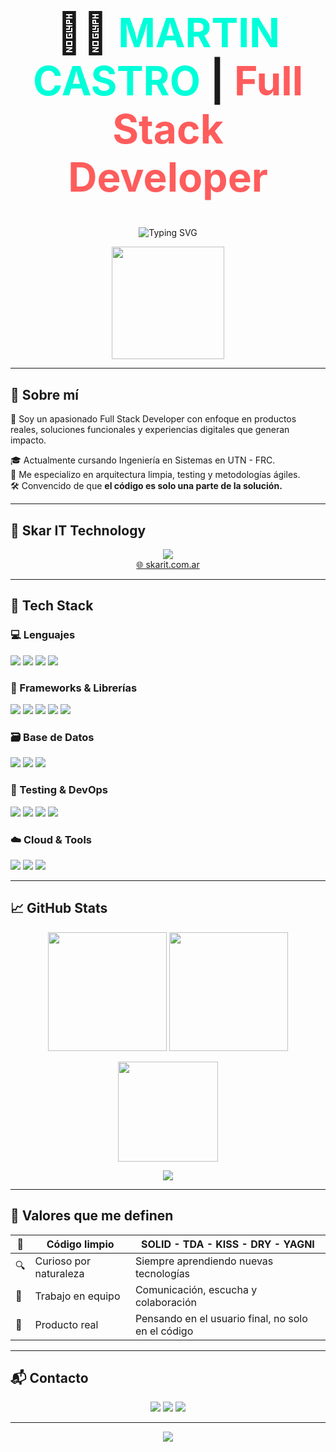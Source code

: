 <h1 align="center" style="font-size: 4rem;">
  👨‍💻 <strong style="color: #00FFD9;">MARTIN CASTRO</strong> | <span style="color: #FF5C5C;">Full Stack Developer</span>
</h1>

<p align="center">
  <img src="https://readme-typing-svg.herokuapp.com?font=Fira+Code&size=28&pause=500&color=0FFFC2&vCenter=true&center=true&width=900&lines=Co-fundador+de+Skar+IT+Technology;Apasionado+por+la+tecnolog%C3%ADa+y+la+innovaci%C3%B3n;Clean+Code+%7C+Arquitectura+Limpia+%7C+Alta+performance" alt="Typing SVG" />
</p>

<p align="center">
  <img src="https://skarit.com.ar/skarLogo.png" width="180"/>
</p>

---

## 🧠 Sobre mí

🚀 Soy un apasionado Full Stack Developer con enfoque en productos reales, soluciones funcionales y experiencias digitales que generan impacto.

🎓 Actualmente cursando Ingeniería en Sistemas en UTN - FRC.  
🧪 Me especializo en arquitectura limpia, testing y metodologías ágiles.  
🛠️ Convencido de que **el código es solo una parte de la solución.**

---

## 🚀 Skar IT Technology

<p align="center">
  <img src="https://img.shields.io/badge/SkarIT-Creamos%20productos%20digitales%20reales-black?style=flat-square&logo=vercel" />
  <br/>
  <a href="https://skarit.com.ar/">🌐 skarit.com.ar</a>
</p>

---

## 🧰 Tech Stack

### 💻 Lenguajes
<p>
  <img src="https://img.shields.io/badge/Java-ED8B00?style=for-the-badge&logo=java&logoColor=white"/>
  <img src="https://img.shields.io/badge/Python-3776AB?style=for-the-badge&logo=python&logoColor=white"/>
  <img src="https://img.shields.io/badge/JavaScript-F7DF1E?style=for-the-badge&logo=javascript&logoColor=black"/>
  <img src="https://img.shields.io/badge/TypeScript-007ACC?style=for-the-badge&logo=typescript&logoColor=white"/>
</p>

### 🧱 Frameworks & Librerías
<p>
  <img src="https://img.shields.io/badge/Spring%20Boot-6DB33F?style=for-the-badge&logo=spring-boot&logoColor=white"/>
  <img src="https://img.shields.io/badge/Django-092E20?style=for-the-badge&logo=django&logoColor=white"/>
  <img src="https://img.shields.io/badge/React-20232A?style=for-the-badge&logo=react&logoColor=61DAFB"/>
  <img src="https://img.shields.io/badge/Next.js-000000?style=for-the-badge&logo=next.js&logoColor=white"/>
  <img src="https://img.shields.io/badge/Node.js-339933?style=for-the-badge&logo=node.js&logoColor=white"/>
</p>

### 🗃️ Base de Datos
<p>
  <img src="https://img.shields.io/badge/MySQL-4479A1?style=for-the-badge&logo=mysql&logoColor=white"/>
  <img src="https://img.shields.io/badge/PostgreSQL-336791?style=for-the-badge&logo=postgresql&logoColor=white"/>
  <img src="https://img.shields.io/badge/MongoDB-47A248?style=for-the-badge&logo=mongodb&logoColor=white"/>
</p>

### 🧪 Testing & DevOps
<p>
  <img src="https://img.shields.io/badge/Jest-C21325?style=for-the-badge&logo=jest&logoColor=white"/>
  <img src="https://img.shields.io/badge/Cypress-17202C?style=for-the-badge&logo=cypress&logoColor=white"/>
  <img src="https://img.shields.io/badge/GitHub%20Actions-2088FF?style=for-the-badge&logo=github-actions&logoColor=white"/>
  <img src="https://img.shields.io/badge/Docker-2496ED?style=for-the-badge&logo=docker&logoColor=white"/>
</p>

### ☁️ Cloud & Tools
<p>
  <img src="https://img.shields.io/badge/AWS-232F3E?style=for-the-badge&logo=amazon-aws&logoColor=white"/>
  <img src="https://img.shields.io/badge/Firebase-FFCA28?style=for-the-badge&logo=firebase&logoColor=black"/>
  <img src="https://img.shields.io/badge/VS%20Code-007ACC?style=for-the-badge&logo=visual-studio-code&logoColor=white"/>
</p>

---


## 📈 GitHub Stats

<p align="center">
  <img src="https://github-readme-stats.vercel.app/api?username=martinxr250&show_icons=true&theme=tokyonight&count_private=true&hide_title=true&hide_border=true&include_all_commits=true" height="190"/>
  <img src="https://github-readme-streak-stats.herokuapp.com?user=martinxr250&theme=tokyonight&hide_border=true" height="190"/>
</p>

<p align="center">
  <img src="https://github-readme-stats.vercel.app/api/top-langs/?username=martinxr250&layout=compact&theme=tokyonight&hide_border=true&langs_count=8" height="160"/>
</p>

<p align="center">
  <img src="https://github-profile-summary-cards.vercel.app/api/cards/profile-details?username=martinxr250&theme=tokyonight" />
</p>

---

## 🧭 Valores que me definen

| 🧩 | Código limpio | SOLID - TDA - KISS - DRY - YAGNI |
|----|---------------|----------------------------------|
| 🔍 | Curioso por naturaleza | Siempre aprendiendo nuevas tecnologías |
| 🤝 | Trabajo en equipo | Comunicación, escucha y colaboración |
| 🎯 | Producto real | Pensando en el usuario final, no solo en el código |

---

## 📬 Contacto

<p align="center">
  <a href="mailto:01martin.castro@gmail.com"><img src="https://img.shields.io/badge/Gmail-01martin.castro@gmail.com-D14836?style=for-the-badge&logo=gmail&logoColor=white"/></a>
  <a href="https://linkedin.com/in/castrom-martinh"><img src="https://img.shields.io/badge/LinkedIn-Martin%20Castro-blue?style=for-the-badge&logo=linkedin&logoColor=white"/></a>
  <a href="https://skarit.com.ar/"><img src="https://img.shields.io/badge/SkarIT-WebSite-%2300acee?style=for-the-badge&logo=google-chrome&logoColor=white"/></a>
</p>

---

<p align="center">
  <img src="https://capsule-render.vercel.app/api?type=waving&color=0:00FFD9,100:0066FF&height=120&section=footer"/>
</p>
